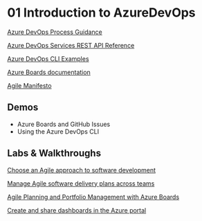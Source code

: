 # 01 Introduction to AzureDevOps

[Azure DevOps Process Guidance](https://docs.microsoft.com/en-us/azure/devops/boards/work-items/guidance/choose-process?view=azure-devops&tabs=basic-process)

[Azure DevOps Services REST API Reference](https://docs.microsoft.com/en-us/rest/api/azure/devops/?view=azure-devops-rest-7.1)

[Azure DevOps CLI Examples](https://docs.microsoft.com/en-us/azure/devops/cli/quick-reference?view=azure-devops)

[Azure Boards documentation](https://docs.microsoft.com/en-us/azure/devops/boards/?view=azure-devops)

[Agile Manifesto](https://www.agilealliance.org/agile101/12-principles-behind-the-agile-manifesto/)

## Demos

- Azure Boards and GitHub Issues
- Using the Azure DevOps CLI

## Labs & Walkthroughs

[Choose an Agile approach to software development](https://docs.microsoft.com/en-us/learn/modules/choose-an-agile-approach/)

[Manage Agile software delivery plans across teams](https://docs.microsoft.com/en-us/learn/modules/manage-delivery-plans/)

[Agile Planning and Portfolio Management with Azure Boards](https://www.azuredevopslabs.com/labs/azuredevops/agile/)

[Create and share dashboards in the Azure portal](https://docs.microsoft.com/en-us/azure/azure-portal/azure-portal-dashboards)
